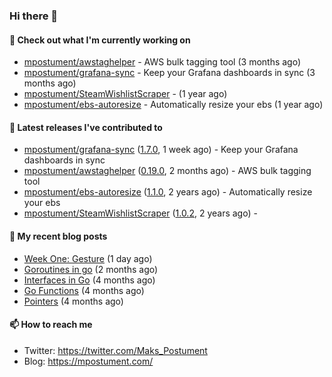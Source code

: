 ### Hi there 👋

#### 👷 Check out what I'm currently working on

- [mpostument/awstaghelper](https://github.com/mpostument/awstaghelper) - AWS bulk tagging tool (3 months ago)
- [mpostument/grafana-sync](https://github.com/mpostument/grafana-sync) - Keep your Grafana dashboards in sync (3 months ago)
- [mpostument/SteamWishlistScraper](https://github.com/mpostument/SteamWishlistScraper) -  (1 year ago)
- [mpostument/ebs-autoresize](https://github.com/mpostument/ebs-autoresize) - Automatically resize your ebs (1 year ago)

#### 🔭 Latest releases I've contributed to

- [mpostument/grafana-sync](https://github.com/mpostument/grafana-sync) ([1.7.0](https://github.com/mpostument/grafana-sync/releases/tag/1.7.0), 1 week ago) - Keep your Grafana dashboards in sync
- [mpostument/awstaghelper](https://github.com/mpostument/awstaghelper) ([0.19.0](https://github.com/mpostument/awstaghelper/releases/tag/0.19.0), 2 months ago) - AWS bulk tagging tool
- [mpostument/ebs-autoresize](https://github.com/mpostument/ebs-autoresize) ([1.1.0](https://github.com/mpostument/ebs-autoresize/releases/tag/1.1.0), 2 years ago) - Automatically resize your ebs
- [mpostument/SteamWishlistScraper](https://github.com/mpostument/SteamWishlistScraper) ([1.0.2](https://github.com/mpostument/SteamWishlistScraper/releases/tag/1.0.2), 2 years ago) - 

#### 📜 My recent blog posts

- [Week One: Gesture](https://mpostument.com/drawing/gesture/week_one_gesture/) (1 day ago)
- [Goroutines in go](https://mpostument.com/programming/golang/basics/go-routines/) (2 months ago)
- [Interfaces in Go](https://mpostument.com/programming/golang/basics/go-interfaces/) (4 months ago)
- [Go Functions](https://mpostument.com/programming/golang/basics/go-functions/) (4 months ago)
- [Pointers](https://mpostument.com/programming/golang/basics/go-pointers/) (4 months ago)

#### 📫 How to reach me

- Twitter: https://twitter.com/Maks_Postument
- Blog: https://mpostument.com/
